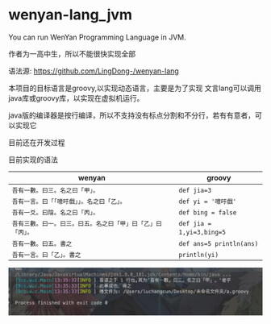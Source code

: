 # wenyan-lang_jvm
You can run WenYan Programming Language in JVM.

作者为一高中生，所以不能很快实现全部

语法源: https://github.com/LingDong-/wenyan-lang 

本项目的目标语言是groovy,以实现动态语言，主要是为了实现
文言lang可以调用java库或groovy库，以实现在虚拟机运行。

java版的编译器是按行编译，所以不支持没有标点分割和不分行，若有有意者，可以实现它

目前还在开发过程

目前实现的语法


| wenyan | groovy |
|---|---|
|`吾有一數。曰三。名之曰「甲」。` | `def jia=3` |
|`吾有一言。曰「「噫吁戲」」。名之曰「乙」。`|`def yi = '噫吁戲'`|
|`吾有一爻。曰陰。名之曰「丙」。` | `def bing = false` |
|`吾有三數。曰一。曰三。曰五。名之曰「甲」曰「乙」曰「丙」。` | `def jia = 1,yi=3,bing=5` |
|`吾有一數。曰五。書之`| `def ans=5 println(ans)`|
|`吾有一言。曰「乙」。書之`|`println(yi)`|
![image](images/program.png)
